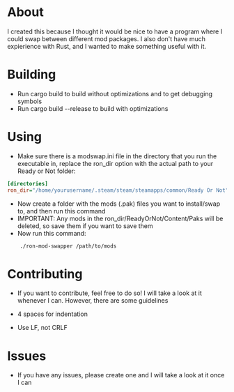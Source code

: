 About
=====
I created this because I thought it would be nice to have a program where I could swap between different mod packages. I also don't have much expierience with Rust, and I wanted to make something useful with it.

Building
========
- Run cargo build to build without optimizations and to get debugging symbols
- Run cargo build --release to build with optimizations

Using
=====
- Make sure there is a modswap.ini file in the directory that you run the executable in, replace the ron_dir option with the actual path to your Ready or Not folder:
```ini
[directories]
ron_dir="/home/yourusername/.steam/steam/steamapps/common/Ready Or Not"
```

- Now create a folder with the mods (.pak) files you want to install/swap to, and then run this command
- IMPORTANT: Any mods in the ron_dir/ReadyOrNot/Content/Paks will be deleted, so save them if you want to save them
- Now run this command:
```bash
    ./ron-mod-swapper /path/to/mods
```

Contributing
============
- If you want to contribute, feel free to do so! I will take a look at it whenever I can. However, there are some guidelines

- 4 spaces for indentation
- Use LF, not CRLF

Issues
======
- If you have any issues, please create one and I will take a look at it once I can
